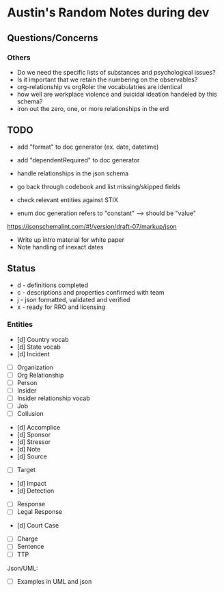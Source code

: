 # Austin's Random Notes during dev

## Questions/Concerns

### Others
- Do we need the specific lists of substances and psychological issues?
- Is it important that we retain the numbering on the observables?
- org-relationship vs orgRole: the vocabulatries are identical
- how well are workplace violence and suicidal ideation handeled by this schema?
- iron out the zero, one, or more relationships in the erd

## TODO
- add "format" to doc generator (ex. date, datetime)
- add "dependentRequired" to doc generator
- handle relationships in the json schema
- go back through codebook and list missing/skipped fields
- check relevant entities against STIX

- enum doc generation refers to "constant" --> should be "value"

https://jsonschemalint.com/#!/version/draft-07/markup/json
- Write up intro material for white paper
- Note handling of inexact dates

## Status

- d - definitions completed
- c - descriptions and properties confirmed with team
- j - json formatted, validated and verified
- x - ready for RRO and licensing


### Entities

- [d] Country vocab
- [d] State vocab
- [d] Incident
- [ ] Organization
- [ ] Org Relationship
- [ ] Person
- [ ] Insider
- [ ] Insider relationship vocab
- [ ] Job
- [ ] Collusion
- [d] Accomplice
- [d] Sponsor
- [d] Stressor
- [d] Note
- [d] Source
- [ ] Target
- [d] Impact
- [d] Detection
- [ ] Response
- [ ] Legal Response
- [d] Court Case
- [ ] Charge
- [ ] Sentence
- [ ] TTP

Json/UML:
- [ ] Examples in UML and json
